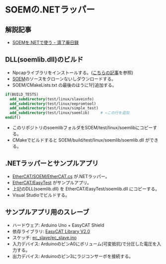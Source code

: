 # SOEMの.NETラッパー

## 解説記事

- [SOEMを.NETで使う - 滴了庵日録](TODO)

## DLL(soemlib.dll)のビルド

- Npcapライブラリをインストールする。([こちらの記事](https://lipoyang.hatenablog.com/entry/2019/04/19/204636)を参照)
- [SOEM](https://github.com/OpenEtherCATsociety/SOEM)のソースをクローンないしダウンロードする。
- SOEM/CMakeLists.txt の最後のほうに1行追加する。

```CMake
if(BUILD_TESTS) 
  add_subdirectory(test/linux/slaveinfo)
  add_subdirectory(test/linux/eepromtool)
  add_subdirectory(test/linux/simple_test)
  add_subdirectory(test/linux/soemlib)     # ←この行を追加
endif()
```
- このリポジトリのsoemlibフォルダをSOEM/test/linux/soemlibにコピーする。
- CMakeでビルドすると SOEM/build/test/linux/soemlib/soemlib.dll ができる。

## .NETラッパーとサンプルアプリ

- [EtherCAT/SOEM/EtherCAT.cs](EtherCAT/SOEM/EtherCAT.cs) が.NETラッパー。
- [EtherCAT/EasyTest](EtherCAT/EasyTest) がサンプルアプリ。
- 上記のDLL(soemlib.dll) を EtherCAT/EasyTest/soemlib.dll にコピーする。
- Visual Studioでビルドする。

## サンプルアプリ用のスレーブ

- ハードウェア: Arduino Uno + EasyCAT Shield
- 依存ライブラリ: [EasyCAT Library V2.0](https://www.bausano.net/en/hardware/ethercat-e-arduino/easycat.html)
- スケッチ: [ec_slave/ec_slave.ino](ec_slave/ec_slave.ino)
- 入力デバイス: ArduinoのピンA0にボリューム(可変抵抗)で分圧した電圧を入力する。
- 出力デバイス: Arduinoのピン3にラジコンサーボを接続する。
